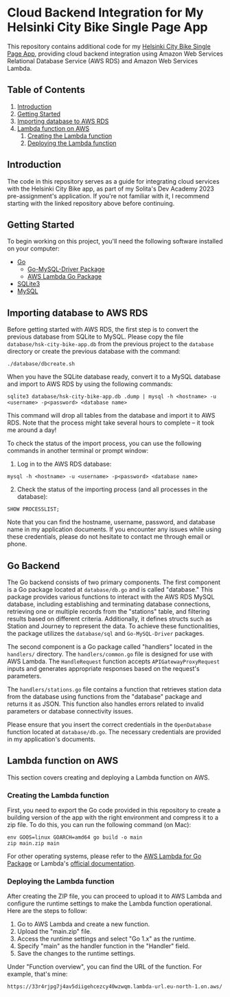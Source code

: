 # Cloud Backend Integration for My Helsinki City Bike Single Page App

This repository contains additional code for my [Helsinki City Bike Single Page App](https://github.com/danilocangucu/hsk-bikeapp-solita), providing cloud backend integration using Amazon Web Services Relational Database Service (AWS RDS) and Amazon Web Services Lambda.

## Table of Contents

1. [Introduction](#introduction)
2. [Getting Started](#getting-started)
3. [Importing database to AWS RDS](#importing-database-to-aws-rds)
4. [Lambda function on AWS](#lambda-function-on-aws)
   1) [Creating the Lambda function](#creating-the-lambda-function)
   2) [Deploying the Lambda function](#deploying-the-lambda-function)

## Introduction

The code in this repository serves as a guide for integrating cloud services with the Helsinki City Bike app, as part of my Solita's Dev Academy 2023 pre-assignment's application. If you're not familiar with it, I recommend starting with the linked repository above before continuing.

## Getting Started

To begin working on this project, you'll need the following software installed on your computer:
- [Go](https://golang.org/)
  - [Go-MySQL-Driver Package](https://pkg.go.dev/github.com/go-sql-driver/mysql@v1.7.0#section-readme)
  - [AWS Lambda Go Package](https://github.com/aws/aws-lambda-go)
- [SQLite3](https://www.sqlite.org/index.html)
- [MySQL](https://www.mysql.com/)

## Importing database to AWS RDS

Before getting started with AWS RDS, the first step is to convert the previous database from SQLite to MySQL. Please copy the file `database/hsk-city-bike-app.db` from the previous project to the `database` directory or create the previous database with the command:

```
./database/dbcreate.sh
```

When you have the SQLite database ready, convert it to a MySQL database and import to AWS RDS by using the following commands:
```
sqlite3 database/hsk-city-bike-app.db .dump | mysql -h <hostname> -u <username> -p<password> <database name>
```
This command will drop all tables from the database and import it to AWS RDS. Note that the process might take several hours to complete – it took me around a day!

To check the status of the import process, you can use the following commands in another terminal or prompt window:
1. Log in to the AWS RDS database:
```
mysql -h <hostname> -u <username> -p<password> <database name>
```
2. Check the status of the importing process (and all processes in the database):
```
SHOW PROCESSLIST;
```
Note that you can find the hostname, username, password, and database name in my application documents. If you encounter any issues while using these credentials, please do not hesitate to contact me through email or phone.

## Go Backend

The Go backend consists of two primary components. The first component is a Go package located at `database/db.go` and is called "database." This package provides various functions to interact with the AWS RDS MySQL database, including establishing and terminating database connections, retrieving one or multiple records from the "stations" table, and filtering results based on different criteria. Additionally, it defines structs such as Station and Journey to represent the data. To achieve these functionalities, the package utilizes the `database/sql` and `Go-MySQL-Driver` packages.

The second component is a Go package called "handlers" located in the `handlers/` directory. The `handlers/common.go` file is designed for use with AWS Lambda. The `HandleRequest` function accepts `APIGatewayProxyRequest` inputs and generates appropriate responses based on the request's parameters.

The `handlers/stations.go` file contains a function that retrieves station data from the database using functions from the "database" package and returns it as JSON. This function also handles errors related to invalid parameters or database connectivity issues.

Please ensure that you insert the correct credentials in the `OpenDatabase` function located at `database/db.go`. The necessary credentials are provided in my application's documents.

## Lambda function on AWS
This section covers creating and deploying a Lambda function on AWS.

### Creating the Lambda function
First, you need to export the Go code provided in this repository to create a building version of the app with the right environment and compress it to a zip file. To do this, you can run the following command (on Mac):

```
env GOOS=linux GOARCH=amd64 go build -o main
zip main.zip main
```

For other operating systems, please refer to the [AWS Lambda for Go Package](https://github.com/aws/aws-lambda-go) or Lambda's [official documentation](https://docs.aws.amazon.com/lambda/latest/dg/go-programming-model.html).

### Deploying the Lambda function

After creating the ZIP file, you can proceed to upload it to AWS Lambda and configure the runtime settings to make the Lambda function operational. Here are the steps to follow:

1. Go to AWS Lambda and create a new function.
2. Upload the "main.zip" file.
3. Access the runtime settings and select "Go 1.x" as the runtime.
4. Specify "main" as the handler function in the "Handler" field.
5. Save the changes to the runtime settings.

Under "Function overview", you can find the URL of the function. For example, that's mine:
```
https://33r4rjpg7j4av5diigehcezcy40wzwqm.lambda-url.eu-north-1.on.aws/
```
